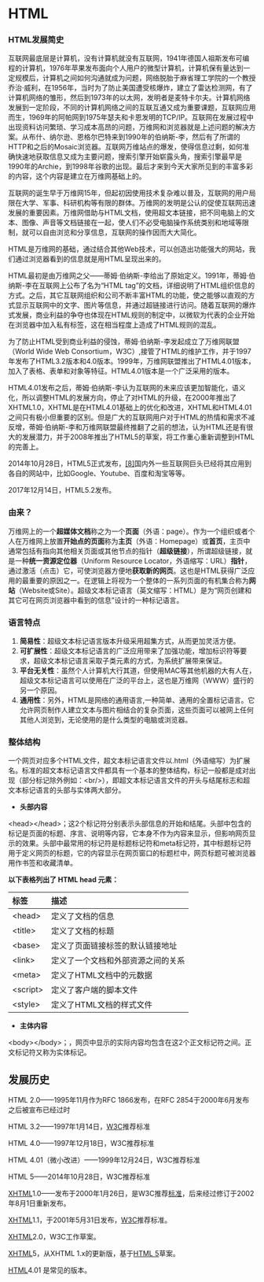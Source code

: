 # HTML

### HTML发展简史 <a id="html&#x53D1;&#x5C55;&#x7B80;&#x53F2;"></a>

互联网最底层是计算机，没有计算机就没有互联网，1941年德国人祖斯发布可编程的计算机，1976年苹果发布面向个人用户的微型计算机，计算机保有量达到一定规模后，计算机之间如何沟通就成为问题，网络脱胎于麻省理工学院的一个教授乔治·威利，在1956年，当时为了防止美国遭受核爆炸，建立了雷达检测网，有了计算机网络的雏形，然后到1973年的以太网，发明者是麦特卡尔夫。计算机网络发展到一定阶段，不同的计算机网络之间的互联互通又成为重要课题，互联网应用而生，1969年的阿帕网到1975年瑟夫和卡恩发明的TCP/IP。互联网在发展过程中出现资料访问繁琐、学习成本高昂的问题，万维网和浏览器就是上述问题的解决方案。从布什、纳尔逊、恩格尔巴特来到1990年的伯纳斯-李，然后有了所谓的HTTP和之后的Mosaic浏览器。互联网万维站点的爆发，使得信息过剩，如何准确快速地获取信息又成为主要问题，搜索引擎开始崭露头角，搜索引擎最早是1990年的Archie，到1998年谷歌的出现。最后才来到今天大家所见到的丰富多彩的内容，这个内容是建立在万维网基础上的。

互联网的诞生早于万维网15年，但起初因使用技术复杂难以普及，互联网的用户局限在大学、军事、科研机构等有限的群体。万维网的发明是公认的促使互联网迅速发展的重要因素。万维网借助与HTML文档，使用超文本链接，把不同电脑上的文本、图像、声音等文档链接在一起，使人们不必受电脑操作系统类别和地域等限制，就可以自由浏览和分享信息，互联网的操作因而大大简化。

HTML是万维网的基础，通过结合其他Web技术，可以创造出功能强大的网站，我们通过浏览器看到的信息就是用HTML呈现出来的。

HTML最初是由万维网之父——蒂姆·伯纳斯-李给出了原始定义。1991年，蒂姆·伯纳斯-李在互联网上公布了名为“HTML tag”的文档，详细说明了HTML组织信息的方式。之后，其它互联网组织和公司不断丰富HTML的功能，使之能够以直观的方式显示互联网中的文字、图片等信息，并通过超链接进行访问。随着互联网的爆炸式发展，商业利益的争夺也体现在HTML规则的制定中，以微软为代表的企业开始在浏览器中加入私有标签，这在相当程度上造成了HTML规则的混乱。

为了防止HTML受到商业利益的侵蚀，蒂姆·伯纳斯-李发起成立了万维网联盟（World Wide Web Consortium，W3C）,接管了HTML的维护工作，并于1997年发布了HTML3.2版本和4.0版本。1999年，万维网联盟推出了HTML4.01版本，加入了表格、表单和对象等特征。HTML4.01版本是一个广泛采用的版本。

HTML4.01发布之后，蒂姆·伯纳斯-李认为互联网的未来应该更加智能化，语义化，所以调整HTML的发展方向，停止了对HTML的升级，在2000年推出了XHTML1.0，XHTML是在HTML4.01基础上的优化和改进，XHTML和HTML4.01之间只有极小但重要的区别。但是广大的互联网用户对于HTML的热情和需求不减反增，蒂姆·伯纳斯-李和万维网联盟最终推翻了之前的想法，认为HTML还是有很大的发展潜力，并于2008年推出了HTML5的草案，将工作重心重新调整到HTML的完善上。

2014年10月28日，HTML5正式发布，[\[8\]](https://yangjh.gitee.io/front-end/References.html#cite-8)国内外一些互联网巨头已经将其应用到各自的网站中，比如Google、Youtube、百度和淘宝等等。

2017年12月14日，HTML5.2发布。

### 由来？

万维网上的一个**超媒体文档**称之为一个**页面**（外语：page）。作为一个组织或者个人在万维网上放置**开始点的页面**称为**主页**（外语：Homepage）或**首页**，主页中通常包括有指向其他相关页面或其他节点的指针（**超级链接**），所谓超级链接，就是一种**统一资源定位器**（Uniform Resource Locator，外语缩写：URL）**指针**，通过激活（点击）它，可使浏览器方便地**获取新的网页**。这也是HTML获得广泛应用的最重要的原因之一。在逻辑上将视为一个整体的一系列页面的有机集合称为**网站**（Website或Site）。超级文本标记语言（英文缩写：HTML）是为“网页创建和其它可在网页浏览器中看到的信息”设计的一种标记语言。

### 语言特点

1. **简易性**：超级文本标记语言版本升级采用超集方式，从而更加灵活方便。
2. **可扩展性**：超级文本标记语言的广泛应用带来了加强功能，增加标识符等要求，超级文本标记语言采取子类元素的方式，为系统扩展带来保证。
3. **平台无关性**：虽然个人计算机大行其道，但使用MAC等其他机器的大有人在，超级文本标记语言可以使用在广泛的平台上，这也是万维网（WWW）盛行的另一个原因。
4. **通用性**：另外，HTML是网络的通用语言,一种简单、通用的全置标记语言。它允许网页制作人建立文本与图片相结合的复杂页面，这些页面可以被网上任何其他人浏览到，无论使用的是什么类型的电脑或浏览器。

### 整体结构

一个网页对应多个HTML文件，超文本标记语言文件以.html（外语缩写）为扩展名。标准的超文本标记语言文件都具有一个基本的整体结构，标记一般都是成对出现（部分标记除外例如：&lt;br/&gt;），即超文本标记语言文件的开头与结尾标志和超文本标记语言的头部与实体两大部分。

* **头部内容**

&lt;head&gt;&lt;/head&gt;；这2个标记符分别表示头部信息的开始和结尾。头部中包含的标记是页面的标题、序言、说明等内容，它本身不作为内容来显示，但影响网页显示的效果。头部中最常用的标记符是标题标记符和meta标记符，其中标题标记符用于定义网页的标题，它的内容显示在网页窗口的标题栏中，网页标题可被浏览器用作书签和收藏清单。

**以下表格列出了 HTML head 元素：**

| 标签 | 描述 |
| :--- | :--- |
| &lt;head&gt; | 定义了文档的信息 |
| &lt;title&gt; | 定义了文档的标题 |
| &lt;base&gt; | 定义了页面链接标签的默认链接地址 |
| &lt;link&gt; | 定义了一个文档和外部资源之间的关系 |
| &lt;meta&gt; | 定义了HTML文档中的元数据 |
| &lt;script&gt; | 定义了客户端的脚本文件 |
| &lt;style&gt; | 定义了HTML文档的样式文件 |

* **主体内容**

&lt;body&gt;&lt;/body&gt;；，网页中显示的实际内容均包含在这2个正文标记符之间。正文标记符又称为实体标记。

## 发展历史

HTML 2.0——1995年11月作为RFC 1866发布，在RFC 2854于2000年6月发布之后被宣布已经过时

HTML 3.2——1997年1月14日，[W3C](https://baike.baidu.com/item/W3C)推荐标准

HTML 4.0——1997年12月18日，W3C推荐标准

HTML 4.01（微小改进）——1999年12月24日，W3C推荐标准

HTML 5——2014年10月28日，W3C推荐标准

[XHTML](https://baike.baidu.com/item/XHTML)1.0——发布于2000年1月26日，是W3C推荐[标准](https://baike.baidu.com/item/标准)，后来经过修订于2002年8月1日重新发布。

[XHTML](https://baike.baidu.com/item/XHTML)1.1，于2001年5月31日发布，[W3C](https://baike.baidu.com/item/W3C)推荐标准。

[XHTML](https://baike.baidu.com/item/XHTML)2.0，W3C工作草案。

[XHTML](https://baike.baidu.com/item/XHTML)5，从XHTML 1.x的更新版，基于[HTML 5](https://baike.baidu.com/item/HTML%205)草案。

[HTML](https://baike.baidu.com/item/HTML)4.01 是常见的版本。

